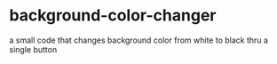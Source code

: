 # background-color-changer
a small code that changes background color from white to black thru a single button
